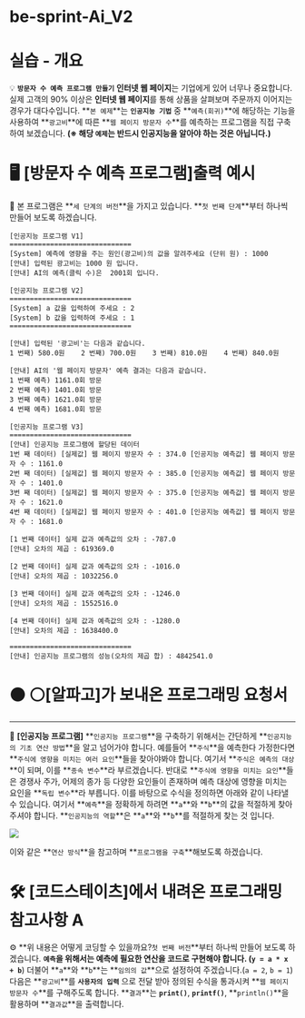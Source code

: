 # be-sprint-Ai_V2

# **실습 - 개요**

💡 **`방문자 수 예측 프로그램 만들기`**
**인터넷 웹 페이지**는 기업에게 있어 너무나 중요합니다. 실제 고객의 90% 이상은 **인터넷 웹 페이지**를 통해 상품을 살펴보며 주문까지 이어지는 경우가 대다수입니다. **`본 예제`**는 **`인공지능 기법`** 중 **`예측(회귀)`**에 해당하는 기능을 사용하여 **`광고비`**에 따른 **`웹 페이지 방문자 수`**를 예측하는 프로그램을 직접 구축하여 보겠습니다.
**(※ 해당 `예제`는 반드시 인공지능을 알아야 하는 것은 아닙니다.)**

# **🖥 [방문자 수 예측 프로그램]출력 예시**

🤖 본 프로그램은 **`세 단계의 버전`**을 가지고 있습니다. **`첫 번째 단계`**부터 하나씩 만들어 보도록 하겠습니다.

```
[인공지능 프로그램 V1]
==============================
[System] 예측에 영향을 주는 원인(광고비)의 값을 알려주세요 (단위 원) : 1000
[안내] 입력된 광고비는 1000 원 입니다.
[안내] AI의 예측(클릭 수)은  2001회 입니다.
```

```
[인공지능 프로그램 V2]
==============================
[System] a 값을 입력하여 주세요 : 2
[System] b 값을 입력하여 주세요 : 1
==============================

[안내] 입력된 '광고비'는 다음과 같습니다.
1 번째) 580.0원	2 번째) 700.0원	3 번째) 810.0원	4 번째) 840.0원

[안내] AI의 '웹 페이지 방문자' 예측 결과는 다음과 같습니다.
1 번째 예측) 1161.0회 방문
2 번째 예측) 1401.0회 방문
3 번째 예측) 1621.0회 방문
4 번째 예측) 1681.0회 방문
```

```
[인공지능 프로그램 V3]
==============================
[안내] 인공지능 프로그램에 할당된 데이터
1번 째 데이터) [실제값] 웹 페이지 방문자 수 : 374.0	[인공지능 예측값] 웹 페이지 방문자 수 : 1161.0
2번 째 데이터) [실제값] 웹 페이지 방문자 수 : 385.0	[인공지능 예측값] 웹 페이지 방문자 수 : 1401.0
3번 째 데이터) [실제값] 웹 페이지 방문자 수 : 375.0	[인공지능 예측값] 웹 페이지 방문자 수 : 1621.0
4번 째 데이터) [실제값] 웹 페이지 방문자 수 : 401.0	[인공지능 예측값] 웹 페이지 방문자 수 : 1681.0

[1 번째 데이터] 실제 값과 예측값의 오차 : -787.0
[안내] 오차의 제곱 : 619369.0

[2 번째 데이터] 실제 값과 예측값의 오차 : -1016.0
[안내] 오차의 제곱 : 1032256.0

[3 번째 데이터] 실제 값과 예측값의 오차 : -1246.0
[안내] 오차의 제곱 : 1552516.0

[4 번째 데이터] 실제 값과 예측값의 오차 : -1280.0
[안내] 오차의 제곱 : 1638400.0

==============================
[안내] 인공지능 프로그램의 성능(오차의 제곱 합) : 4842541.0
```

# **⚫ ⚪[알파고]가 보내온 프로그래밍 요청서**

---

📝 **[인공지능 프로그램]**
**`인공지능 프로그램`**을 구축하기 위해서는 간단하게 **`인공지능의 기초 연산 방법`**을 알고 넘어가야 합니다. 예를들어 **`주식`**을 예측한다 가정한다면 **`주식에 영향을 미치는 여러 요인`**들을 찾아야봐야 합니다. 여기서 **`주식은 예측의 대상`**이 되며, 이를 **`종속 변수`**라 부르겠습니다.
반대로 **`주식에 영향을 미치는 요인`**들은 경쟁사 주가, 어제의 종가 등 다양한 요인들이 존재하며 예측 대상에 영향을 미치는 요인을 **`독립 변수`**라 부릅니다.
이를 바탕으로 수식을 정의하면 아래와 같이 나타낼 수 있습니다. 여기서 **`예측`**을 정확하게 하려면 **`a`**와 **`b`**의 값을 적절하게 찾아 주셔야 합니다. **`인공지능의 역할`**은 **`a`**와 **`b`**를 적절하게 찾는 것 입니다.

<img src="https://s3.ap-northeast-2.amazonaws.com/urclass-images/Z4JWH-csypizQPr0BubKh-1652316528248.png" />

이와 같은 **`연산 방식`**을 참고하며 **`프로그램을 구축`**해보도록 하겠습니다.

# **🛠 [코드스테이츠]에서 내려온 프로그래밍 참고사항 A**

⚙ **위 내용은 어떻게 코딩할 수 있을까요?`첫 번째 버전`**부터 하나씩 만들어 보도록 하겠습니다.
**`예측`**을 위해서는 예측에 필요한 연산을 코드로 구현해야 합니다. (**`y = a * x + b`**)
더불어 **`a`**와 **`b`**는 **`임의의 값`**으로 설정하여 주겠습니다.(`a = 2`, `b = 1`)
다음은 **`광고비`**를 **`사용자의 입력`** 으로 전달 받아 정의된 수식을 통과시켜 **`웹 페이지 방문자 수`**를 구해주도록 합니다.
**`결과`**는 **`print()`**, **`printf()`**, **`println()`**을 활용하며 **`결과값`**을 출력합니다.
